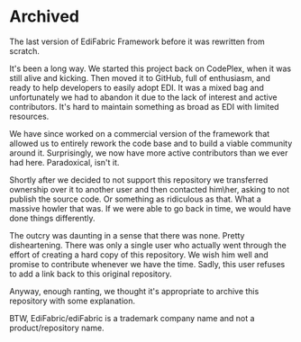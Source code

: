 # Archived
The last version of EdiFabric Framework before it was rewritten from scratch. 

It's been a long way. We started this project back on CodePlex, when it was still alive and kicking. Then moved it to GitHub, full of 
enthusiasm, and ready to help developers to easily adopt EDI. It was a mixed bag and unfortunately we had to abandon it 
due to the lack of interest and active contributors. It's hard to maintain something as broad as EDI with limited resources. 

We have since worked on a commercial version of the framework that allowed us to entirely rework the code base and to
build a viable community around it. Surprisingly, we now have more active contributors than we ever had here. 
Paradoxical, isn't it.

Shortly after we decided to not support this repository we transferred ownership over it to another user and then contacted him\her, asking
to not publish the source code. Or something as ridiculous as that. What a massive howler that was. If we were able to go back in time, 
we would have done things differently. 

The outcry was daunting in a sense that there was none. Pretty disheartening. There was only a single user who actually went through 
the effort of creating a hard copy of this repository. We wish him well and promise to contribute whenever we have the time. Sadly,
this user refuses to add a link back to this original repository. 

Anyway, enough ranting, we thought it's appropriate to archive this repository with some explanation. 

BTW, EdiFabric/ediFabric is a trademark company name and not a product/repository name. 
